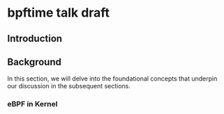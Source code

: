 # bpftime talk draft

## Introduction

## Background

In this section, we will delve into the foundational concepts that underpin our discussion in the subsequent sections.

### eBPF in Kernel

